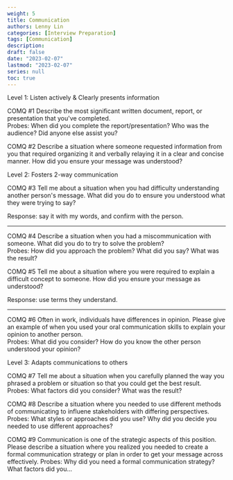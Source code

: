 ```yaml
---
weight: 5
title: Communication
authors: Lenny Lin
categories: [Interview Preparation]
tags: [Communication]
description: 
draft: false
date: "2023-02-07"
lastmod: "2023-02-07"
series: null
toc: true
---
```



Level 1: Listen actively & Clearly presents information

COMQ #1 Describe the most significant written document, report, or presentation that you've completed.  
Probes: When did you complete the report/presentation?  Who was the audience? Did anyone else assist you?

COMQ #2 Describe a situation where someone requested information from you that required organizing it and verbally relaying it in a clear and concise manner.  How did you ensure your message was understood?


Level 2: Fosters 2-way communication

COMQ #3 Tell me about a situation when you had difficulty understanding another person's message.  What did you do to ensure you understood what they were trying to say?

Response: say it with my words, and confirm with the person.

---

COMQ #4 Describe a situation when you had a miscommunication with someone.  What did you do to try to solve the problem?  
Probes: How did you approach the problem?  What did you say?  What was the result?


COMQ #5 Tell me about a situation where you were required to explain a difficult concept to someone.  How did you ensure your message as understood?

Response: use terms they understand.

---

COMQ #6 Often in work, individuals have differences in opinion.  Please give an example of when you used your oral communication skills to explain your opinion to another person.  
Probes: What did you consider?  How do you know the other person understood your opinion?


Level 3: Adapts communications to others

COMQ #7 Tell me about a situation when you carefully planned the way you phrased a problem or situation so that you could get the best result.  
Probes: What factors did you consider?  What was the result?

COMQ #8 Describe a situation where you needed to use different methods of communicating to influene stakeholders with differing perspectives.  
Probes: What styles or approaches did you use?  Why did you decide you needed to use different approaches?

COMQ #9 Communication is one of the strategic aspects of this position.  Please describe a situation where you realized you needed to create a formal communication strategy or plan in order to get your message across effectively. 
Probes: Why did you need a formal communication strategy?  What factors did you...
